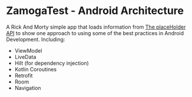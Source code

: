 # ZamogaTest - Android Architecture


A Rick And Morty simple app that loads information from [The placeHolder API](https://jsonplaceholder.typicode.com/) to show one approach to using some of the best practices in Android Development. Including:
 * ViewModel
 * LiveData
 * Hilt (for dependency injection)
 * Kotlin Coroutines
 * Retrofit
 * Room
 * Navigation



